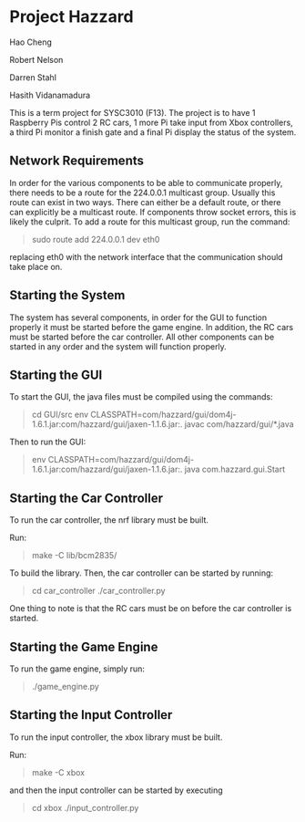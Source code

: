 Project Hazzard
===============

Hao Cheng

Robert Nelson

Darren Stahl

Hasith Vidanamadura

This is a term project for SYSC3010 (F13). The project is to have
1 Raspberry Pis control 2 RC cars, 1 more Pi take input from Xbox controllers,
a third Pi monitor a finish gate and a final Pi display the status of the system.

Network Requirements
--------------------

In order for the various components to be able to communicate properly, there
needs to be a route for the 224.0.0.1 multicast group. Usually this route can exist
in two ways. There can either be a default route, or there can explicitly be a
multicast route. If components throw socket errors, this is likely the culprit.
To add a route for this multicast group, run the command:

> sudo route add 224.0.0.1 dev eth0

replacing eth0 with the network interface that the communication should take place on.


Starting the System
-------------------

The system has several components, in order for the GUI to function properly
it must be started before the game engine. In addition, the RC cars must be started
before the car controller. All other components can be started in any order and the
system will function properly.

Starting the GUI
----------------

To start the GUI, the java files must be compiled using the commands:

> cd GUI/src
> env CLASSPATH=com/hazzard/gui/dom4j-1.6.1.jar:com/hazzard/gui/jaxen-1.1.6.jar:. javac com/hazzard/gui/\*.java

Then to run the GUI:

> env CLASSPATH=com/hazzard/gui/dom4j-1.6.1.jar:com/hazzard/gui/jaxen-1.1.6.jar:. java com.hazzard.gui.Start

Starting the Car Controller
---------------------------

To run the car controller, the nrf library must be built.

Run:

> make -C lib/bcm2835/

To build the library. Then, the car controller can be started by running:

> cd car\_controller
> ./car\_controller.py

One thing to note is that the RC cars must be on before the car controller is started.

Starting the Game Engine
------------------------

To run the game engine, simply run:

> ./game\_engine.py

Starting the Input Controller
-----------------------------

To run the input controller, the xbox library must be built.

Run:

> make -C xbox

and then the input controller can be started by executing

> cd xbox
> ./input\_controller.py
